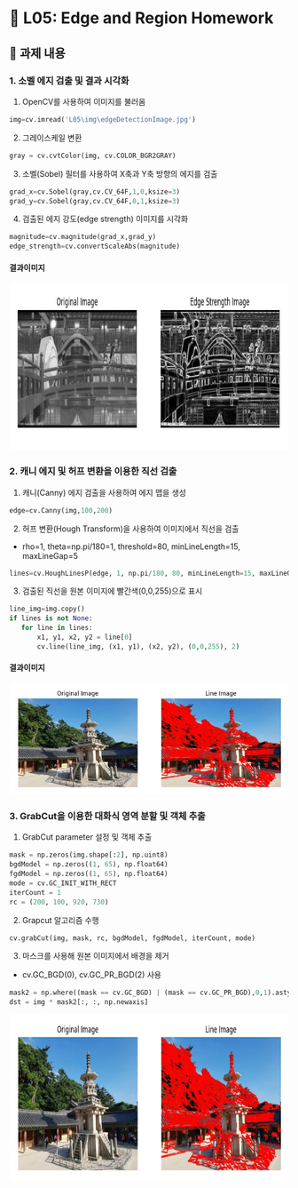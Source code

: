 # 📌 L05: Edge and Region Homework

## 📝 과제 내용

### 1. 소벨 에지 검출 및 결과 시각화
   1. OpenCV를 사용하여 이미지를 불러옴
   ```python
  img=cv.imread('L05\img\edgeDetectionImage.jpg')
   ```
   2. 그레이스케일 변환
   ```python
  gray = cv.cvtColor(img, cv.COLOR_BGR2GRAY)
   ```
   3. 소벨(Sobel) 필터를 사용하여 X축과 Y축 방향의 에지를 검출
   ```python
  grad_x=cv.Sobel(gray,cv.CV_64F,1,0,ksize=3)
  grad_y=cv.Sobel(gray,cv.CV_64F,0,1,ksize=3)
   ```
   4. 검출된 에지 강도(edge strength) 이미지를 시각화
   ```python
  magnitude=cv.magnitude(grad_x,grad_y)
  edge_strength=cv.convertScaleAbs(magnitude)
   ```
  #### 결과이미지
   <img src="output/Edge_Strength.jpg" width="700" height="300">
     
### 2. 캐니 에지 및 허프 변환을 이용한 직선 검출
   1. 캐니(Canny) 에지 검출을 사용하여 에지 맵을 생성
   ```python
  edge=cv.Canny(img,100,200)
   ```
   2. 허프 변환(Hough Transform)을 사용하여 이미지에서 직선을 검출
   - rho=1, theta=np.pi/180=1, threshold=80, minLineLength=15, maxLineGap=5
   ```python
  lines=cv.HoughLinesP(edge, 1, np.pi/180, 80, minLineLength=15, maxLineGap=5)
   ```
   3. 검출된 직선을 원본 이미지에 빨간색(0,0,255)으로 표시
   ```python
  line_img=img.copy()
  if lines is not None:
      for line in lines:
          x1, y1, x2, y2 = line[0]
          cv.line(line_img, (x1, y1), (x2, y2), (0,0,255), 2)
   ```
   
  #### 결과이미지 
   <img src="output/Line.jpg" width="750" height="200">
   
### 3. GrabCut을 이용한 대화식 영역 분할 및 객체 추출
   1. GrabCut parameter 설정 및 객체 추출
   ```python
  mask = np.zeros(img.shape[:2], np.uint8)
  bgdModel = np.zeros((1, 65), np.float64)
  fgdModel = np.zeros((1, 65), np.float64)
  mode = cv.GC_INIT_WITH_RECT
  iterCount = 1
  rc = (200, 100, 920, 730)
  
   ```
   2. Grapcut 알고리즘 수행 
   ```python
  cv.grabCut(img, mask, rc, bgdModel, fgdModel, iterCount, mode)
   ```
   3. 마스크를 사용해 원본 이미지에서 배경을 제거
   - cv.GC_BGD(0), cv.GC_PR_BGD(2) 사용
   ```python
  mask2 = np.where((mask == cv.GC_BGD) | (mask == cv.GC_PR_BGD),0,1).astype('uint8')
  dst = img * mask2[:, :, np.newaxis]
   ```
   <img src="output/line.jpg" width="600" height="300">
